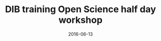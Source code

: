 ---
title: DIB training Open Science half day workshop
text: How much code do you think is written in your lab that never makes it under version control? The ideal answer is none, but realistically, it might be most if not all. This workshop will introduce you to strategies and workflows to make not only your code, but many aspects of your research more transparent, reproducible and open. Registration required.
location: Simon Fraser University, Burnaby Campus, SSB 8114
link: https://github.com/sciprog-sfu/sciprog-sfu.github.io/issues/71
date: 2016-06-13
startTime: '9:15'
endTime: '12:15'
---